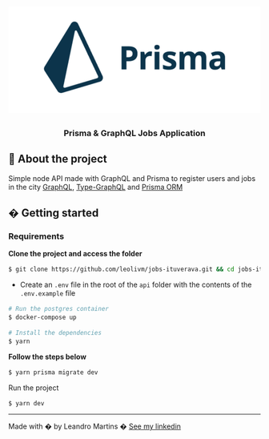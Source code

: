 <h1 align="center">
    <img alt="prisma" title="prisma" src=".github/prisma.png" />
    <h3 align="center">Prisma & GraphQL Jobs Application</h3>
</h1>

## :bookmark: About the project

Simple node API made with GraphQL and Prisma to register users and jobs in the city [GraphQL](https://graphql.org/), [Type-GraphQL](https://typegraphql.com/) and [Prisma ORM](https://www.prisma.io/)

## � Getting started

### Requirements

**Clone the project and access the folder**

```bash
$ git clone https://github.com/leolivm/jobs-ituverava.git && cd jobs-ituverava
```

- Create an `.env` file in the root of the `api` folder with the contents of the `.env.example` file

```bash
# Run the postgres container
$ docker-compose up
```

```bash
# Install the dependencies
$ yarn
```

**Follow the steps below**

```bash
$ yarn prisma migrate dev
```

Run the project

```bash
$ yarn dev
```

---

Made with � by Leandro Martins � [See my linkedin](https://www.linkedin.com/in/leandro-martins-0640921a4/)
